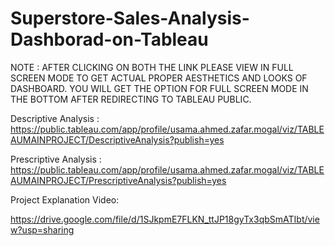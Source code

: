 # Superstore-Sales-Analysis-Dashborad-on-Tableau
NOTE : AFTER CLICKING ON BOTH THE LINK PLEASE VIEW IN FULL SCREEN MODE TO GET ACTUAL PROPER AESTHETICS AND LOOKS OF DASHBOARD. YOU WILL GET THE OPTION FOR FULL SCREEN MODE IN THE BOTTOM AFTER REDIRECTING TO TABLEAU PUBLIC.

Descriptive Analysis : https://public.tableau.com/app/profile/usama.ahmed.zafar.mogal/viz/TABLEAUMAINPROJECT/DescriptiveAnalysis?publish=yes

Prescriptive Analysis : https://public.tableau.com/app/profile/usama.ahmed.zafar.mogal/viz/TABLEAUMAINPROJECT/PrescriptiveAnalysis?publish=yes

Project Explanation Video:

https://drive.google.com/file/d/1SJkpmE7FLKN_ttJP18gyTx3qbSmATIbt/view?usp=sharing
